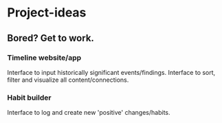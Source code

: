 # Project-ideas
## Bored? Get to work.

### Timeline website/app
Interface to input historically significant events/findings. Interface to sort, filter and visualize all content/connections. 

### Habit builder
Interface to log and create new 'positive' changes/habits.

